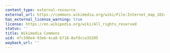 ```yaml
---
content_type: external-resource
external_url: https://commons.wikimedia.org/wiki/File:Internet_map_1024.jpg
has_external_license_warning: true
license: https://en.wikipedia.org/wiki/All_rights_reserved
status: ''
title: Wikimedia Commons
uid: 4fc396e4-93e6-4ca8-b718-8afdcca35205
wayback_url: ''
---
```

